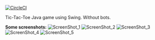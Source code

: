 [![CircleCI](https://img.shields.io/circleci/build/github/Maksud3/TicTacToe/master)](https://circleci.com/gh/Maksud3/TicTacToe/tree/master)

Tic-Tac-Toe Java game using Swing. Without bots.

**Some screenshots:**
![ScreenShot_1](https://i.imgur.com/YLd9pSU.png)
![ScreenShot_2](https://i.imgur.com/EMDRXqR.png)
![ScreenShot_3](https://i.imgur.com/Qwvtg2c.png)
![ScreenShot_4](https://i.imgur.com/VvB8hXA.png)
![ScreenShot_5](https://i.imgur.com/wvgSLBy.png)

